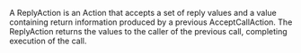 A ReplyAction is an Action that accepts a set of reply values and a value containing return information produced by a previous AcceptCallAction. The ReplyAction returns the values to the caller of the previous call, completing execution of the call.